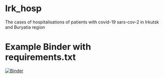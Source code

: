 # Irk_hosp
The cases of hospitalisations of patients with covid-19 sars-cov-2 in Irkutsk and Buryatia region

# Example Binder with requirements.txt

[![Binder](http://mybinder.org/badge.svg)](http://mybinder.org/repo/irkdoc/Irk_hosp)
